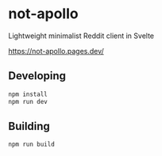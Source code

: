 # not-apollo

Lightweight minimalist Reddit client in Svelte

https://not-apollo.pages.dev/

## Developing

```bash
npm install
npm run dev
```

## Building

```bash
npm run build
```
